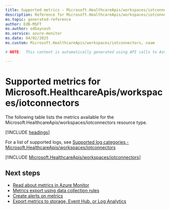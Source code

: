 ```yaml
---
title: Supported metrics - Microsoft.HealthcareApis/workspaces/iotconnectors
description: Reference for Microsoft.HealthcareApis/workspaces/iotconnectors metrics in Azure Monitor.
ms.topic: generated-reference
author: EdB-MSFT
ms.author: edbaynash
ms.service: azure-monitor
ms.date: 04/02/2025
ms.custom: Microsoft.HealthcareApis/workspaces/iotconnectors, naam

# NOTE:  This content is automatically generated using API calls to Azure. Any edits made on these files will be overwritten in the next run of the script. 

---
```


  
# Supported metrics for Microsoft.HealthcareApis/workspaces/iotconnectors
  
The following table lists the metrics available for the Microsoft.HealthcareApis/workspaces/iotconnectors resource type.  
  
  
[!INCLUDE [headings](~/reusable-content/ce-skilling/azure/includes/azure-monitor/reference/metrics/metrics-headings.md)]  
  
  
  
For a list of supported logs, see [Supported log categories - Microsoft.HealthcareApis/workspaces/iotconnectors](../supported-logs/microsoft-healthcareapis-workspaces-iotconnectors-logs.md)  
  
 

[!INCLUDE [Microsoft.HealthcareApis/workspaces/iotconnectors](~/reusable-content/ce-skilling/azure/includes/azure-monitor/reference/metrics/microsoft-healthcareapis-workspaces-iotconnectors-metrics-include.md)]  



## Next steps

- [Read about metrics in Azure Monitor](/azure/azure-monitor/data-platform)
- [Metrics export using data collection rules](/azure/azure-monitor/essentials/data-collection-metrics)
- [Create alerts on metrics](/azure/azure-monitor/alerts/alerts-overview)
- [Export metrics to storage, Event Hub, or Log Analytics](/azure/azure-monitor/essentials/platform-logs-overview)
